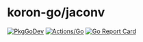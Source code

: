 # koron-go/jaconv

[![PkgGoDev](https://pkg.go.dev/badge/github.com/koron-go/jaconv)](https://pkg.go.dev/github.com/koron-go/jaconv)
[![Actions/Go](https://github.com/koron-go/jaconv/workflows/Go/badge.svg)](https://github.com/koron-go/jaconv/actions?query=workflow%3AGo)
[![Go Report Card](https://goreportcard.com/badge/github.com/koron-go/jaconv)](https://goreportcard.com/report/github.com/koron-go/jaconv)
